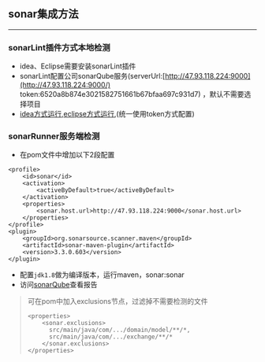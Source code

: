 ## sonar集成方法

------

### **sonarLint插件方式本地检测**

- idea、Eclipse需要安装sonarLint插件
- sonarLint配置公司sonarQube服务(serverUrl:[http://47.93.118.224:9000](http://47.93.118.224:9000/) token:6520a8b874e3021582751661b67bfaa697c931d7) ，默认不需要选择项目
- [idea方式运行](https://www.cnblogs.com/0201zcr/archive/2017/04/17/6722932.html),[eclipse方式运行](https://blog.csdn.net/songer_xing/article/details/76691148),(统一使用token方式配置)

### **sonarRunner服务端检测**

- 在pom文件中增加以下2段配置

```
<profile>
    <id>sonar</id>
    <activation>
        <activeByDefault>true</activeByDefault>
    </activation>
    <properties>
        <sonar.host.url>http://47.93.118.224:9000</sonar.host.url>
    </properties>
</profile>
<plugin>
    <groupId>org.sonarsource.scanner.maven</groupId>
    <artifactId>sonar-maven-plugin</artifactId>
    <version>3.3.0.603</version>
</plugin>
```

- 配置`jdk1.8`做为编译版本，运行maven，sonar:sonar
- 访问[sonarQube](http://47.93.118.224:9000/projects?sort=-analysis_date)查看报告

> 可在pom中加入exclusions节点，过滤掉不需要检测的文件
>
> ```
> <properties>
>     <sonar.exclusions>
>       src/main/java/com/.../domain/model/**/*,
>       src/main/java/com/.../exchange/**/*
>     </sonar.exclusions>
> </properties>
> ```